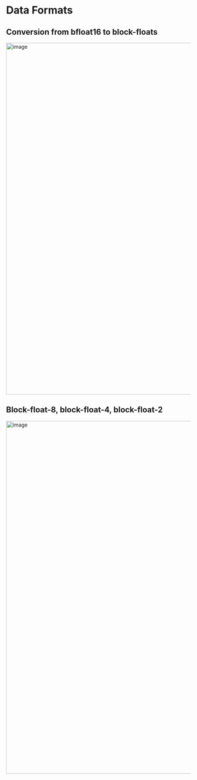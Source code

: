 # Data Formats

## Conversion from bfloat16 to block-floats

<img width="958" alt="image" src="https://github.com/user-attachments/assets/03a2e044-f14e-4d59-86b5-a04c193ad3fa">

## Block-float-8, block-float-4, block-float-2

<img width="961" alt="image" src="https://github.com/user-attachments/assets/e1f54311-e6a6-48f3-9030-192de985b2ce">
